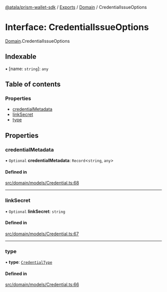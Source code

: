 [@atala/prism-wallet-sdk](../README.md) / [Exports](../modules.md) / [Domain](../modules/Domain.md) / CredentialIssueOptions

# Interface: CredentialIssueOptions

[Domain](../modules/Domain.md).CredentialIssueOptions

## Indexable

▪ [name: `string`]: `any`

## Table of contents

### Properties

- [credentialMetadata](Domain.CredentialIssueOptions.md#credentialmetadata)
- [linkSecret](Domain.CredentialIssueOptions.md#linksecret)
- [type](Domain.CredentialIssueOptions.md#type)

## Properties

### credentialMetadata

• `Optional` **credentialMetadata**: `Record`\<`string`, `any`\>

#### Defined in

[src/domain/models/Credential.ts:68](https://github.com/input-output-hk/atala-prism-wallet-sdk-ts/blob/f8f2652/src/domain/models/Credential.ts#L68)

___

### linkSecret

• `Optional` **linkSecret**: `string`

#### Defined in

[src/domain/models/Credential.ts:67](https://github.com/input-output-hk/atala-prism-wallet-sdk-ts/blob/f8f2652/src/domain/models/Credential.ts#L67)

___

### type

• **type**: [`CredentialType`](../enums/Domain.CredentialType.md)

#### Defined in

[src/domain/models/Credential.ts:66](https://github.com/input-output-hk/atala-prism-wallet-sdk-ts/blob/f8f2652/src/domain/models/Credential.ts#L66)
